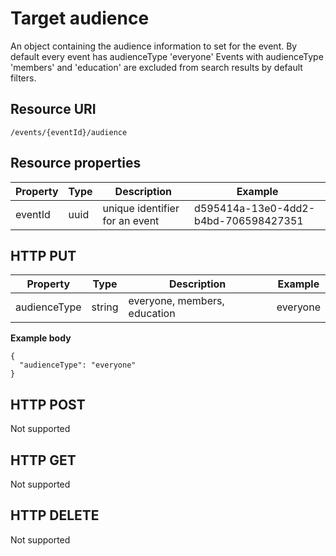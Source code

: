 ---
---

# Target audience

An object containing the audience information to set for the event. 
By default every event has audienceType 'everyone'
Events with audienceType 'members' and 'education' are excluded from search results by default filters.

## Resource URI

```
/events/{eventId}/audience
```

## Resource properties

| Property	| Type | Description | Example |
|--|--|--|--|
| eventId	| uuid | unique identifier for an event | d595414a-13e0-4dd2-b4bd-706598427351 |

## HTTP PUT

| Property	| Type | Description | Example |
|--|--|--|--|
| audienceType | string | everyone, members, education | everyone |


**Example body**

```
{
  "audienceType": "everyone"
}
```

## HTTP POST

Not supported

## HTTP GET

Not supported

## HTTP DELETE

Not supported